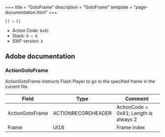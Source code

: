 +++
title = "GotoFrame"
description = "GotoFrame"
template = "page-documentation.html"
+++

```
[] → []
```

- Action Code: `0x81`
- Stack: `0 → 0`
- SWF version: `3`

## Adobe documentation

### ActionGotoFrame

ActionGotoFrame instructs Flash Player to go to the specified frame in the current file.

| Field           | Type               | Comment                               |
|-----------------|--------------------|---------------------------------------|
| ActionGotoFrame | ACTIONRECORDHEADER | ActionCode = 0x81; Length is always 2 |
| Frame           | UI16               | Frame index                           |
